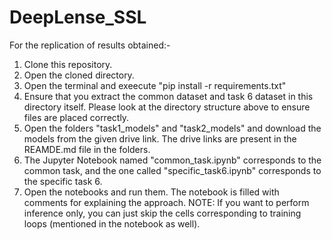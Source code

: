 # DeepLense_SSL

For the replication of results obtained:-
 1. Clone this repository.
 2. Open the cloned directory.
 3. Open the terminal and exeecute "pip install -r requirements.txt"
 4. Ensure that you extract the common dataset and task 6 dataset in this directory itself. Please look at the directory structure above to ensure files are placed correctly.
 5. Open the folders "task1_models" and "task2_models" and download the models from the given drive link. The drive links are present in the REAMDE.md file in the folders.
 6. The Jupyter Notebook named "common_task.ipynb" corresponds to the common task, and the one called "specific_task6.ipynb" corresponds to the specific task 6.
 7. Open the notebooks and run them. The notebook is filled with comments for explaining the approach. NOTE: If you want to perform inference only, you can just skip the cells corresponding to training loops (mentioned in the notebook as well).


